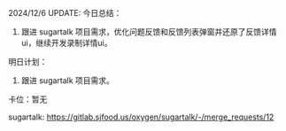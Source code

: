 2024/12/6 UPDATE:
今日总结：

1. 跟进 sugartalk 项目需求，优化问题反馈和反馈列表弹窗并还原了反馈详情ui，继续开发录制详情ui。

明日计划：

1. 跟进 sugartalk 项目需求。

卡位：暂无

sugartalk: https://gitlab.sjfood.us/oxygen/sugartalk/-/merge_requests/12

